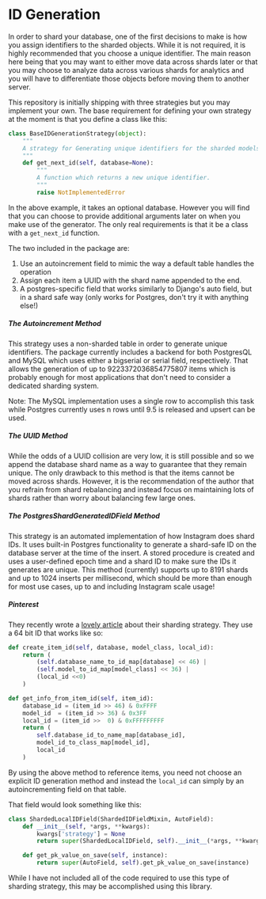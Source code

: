 # ID Generation

In order to shard your database, one of the first decisions to make is how you assign identifiers to the sharded objects. While it is not required, it is highly recommended that you choose a unique identifier. The main reason here being that you may want to either move data across shards later or that you may choose to analyze data across various shards for analytics and you will have to differentiate those objects before moving them to another server.

This repository is initially shipping with three strategies but you may implement your own. The base requirement for defining your own strategy at the moment is that you define a class like this:

```python
class BaseIDGenerationStrategy(object):
    """
    A strategy for Generating unique identifiers for the sharded models.
    """
    def get_next_id(self, database=None):
        """
        A function which returns a new unique identifier.
        """
        raise NotImplementedError
```

In the above example, it takes an optional database. However you will find that you can choose to provide additional arguments later on when you make use of the generator. The only real requirements is that it be a class with a `get_next_id` function.

The two included in the package are:

1. Use an autoincrement field to mimic the way a default table handles the operation
2. Assign each item a UUID with the shard name appended to the end.
3. A postgres-specific field that works similarly to Django's auto field, but in a shard safe way (only works for Postgres, don't try it with anything else!)

##### The Autoincrement Method

This strategy uses a non-sharded table in order to generate unique identifiers. The package currently includes a backend for both PostgresQL and MySQL which uses either a bigserial or serial field, respectively. That allows the generation of up to 9223372036854775807 items which is probably enough for most applications that don't need to consider a dedicated sharding system.

Note: The MySQL implementation uses a single row to accomplish this task while Postgres currently uses n rows until 9.5 is released and upsert can be used.

##### The UUID Method

While the odds of a UUID collision are very low, it is still possible and so we append the database shard name as a way to guarantee that they remain unique. The only drawback to this method is that the items cannot be moved across shards. However, it is the recommendation of the author that you refrain from shard rebalancing and instead focus on maintaining lots of shards rather than worry about balancing few large ones.

##### The PostgresShardGeneratedIDField Method

This strategy is an automated implementation of how Instagram does shard IDs. It uses built-in Postgres functionality to generate a shard-safe ID on the database server at the time of the insert. A stored procedure is created and uses a user-defined epoch time and a shard ID to make sure the IDs it generates are unique. This method (currently) supports up to 8191 shards and up to 1024 inserts per millisecond, which should be more than enough for most use cases, up to and including Instagram scale usage!

##### Pinterest

They recently wrote a [lovely article](https://engineering.pinterest.com/blog/sharding-pinterest-how-we-scaled-our-mysql-fleet) about their sharding strategy. They use a 64 bit ID that works like so:

```python
def create_item_id(self, database, model_class, local_id):
    return (
        (self.database_name_to_id_map[database] << 46) |
        (self.model_to_id_map[model_class] << 36) |
        (local_id <<0)
    )

def get_info_from_item_id(self, item_id):
    database_id = (item_id >> 46) & 0xFFFF
    model_id  = (item_id >> 36) & 0x3FF
    local_id = (item_id >>  0) & 0xFFFFFFFFF
    return (
        self.database_id_to_name_map[database_id],
        model_id_to_class_map[model_id],
        local_id
    )
```
By using the above method to reference items, you need not choose an explicit ID generation method and instead the `local_id` can simply by an autoincrementing field on that table.

That field would look something like this:

```python
class ShardedLocalIDField(ShardedIDFieldMixin, AutoField):
    def __init__(self, *args, **kwargs):
        kwargs['strategy'] = None
        return super(ShardedLocalIDField, self).__init__(*args, **kwargs)

    def get_pk_value_on_save(self, instance):
        return super(AutoField, self).get_pk_value_on_save(instance)
```

While I have not included all of the code required to use this type of sharding strategy, this may be accomplished using this library.
